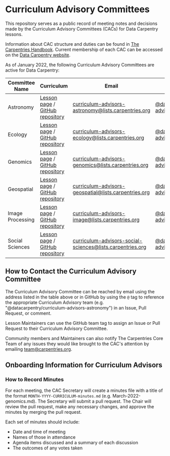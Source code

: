 # Curriculum Advisory Committees 

This repository serves as a public record of meeting notes and decisions made by the Curriculum Advisory Committees (CACs) for Data Carpentry lessons. 

Information
about CAC structure and duties can be found in [The Carpentries Handbook](https://docs.carpentries.org/topic_folders/lesson_development/lesson_development_roles.html#curriculum-advisory-committees). Current membership of each CAC can be accessed on the [Data Carpentry website](https://datacarpentry.org/curriculum-advisors/).

As of January 2022, 
the following Curriculum Advisory Committees are active for Data Carpentry:

| Committee Name  | Curriculum | Email | GitHub Team |
| --------------  | ---------- | ----- | ------- |
| Astronomy | [Lesson page](https://datacarpentry.github.io/astronomy-python) / [GitHub repository](https://github.com/datacarpentry/astronomy-python)| [curriculum-advisors-astronomy@lists.carpentries.org](mailto:curriculum-advisors-astronomy@lists.carpentries.org) | [@datacarpentry/curriculum-advisors-astronomy](https://github.com/orgs/datacarpentry/teams/curriculum-advisors-astronomy)| 
| Ecology | [Lesson page](https://datacarpentry.org/ecology-workshop) / [GitHub repository](https://github.com/datacarpentry/ecology-workshop/) | [curriculum-advisors-ecology@lists.carpentries.org](mailto:curriculum-advisors-ecology@lists.carpentries.org) | [@datacarpentry/curriculum-advisors-ecology](https://github.com/orgs/datacarpentry/teams/curriculum-advisors-ecology) |
| Genomics | [Lesson page](https://datacarpentry.org/genomics-workshop) / [GitHub repository](https://github.com/datacarpentry/genomics-workshop) | [curriculum-advisors-genomics@lists.carpentries.org](mailto:curriculum-advisors-genomics@lists.carpentries.org) | [@datacarpentry/curriculum-advisors-genomics](https://github.com/orgs/datacarpentry/teams/curriculum-advisors-genomics) |
| Geospatial | [Lesson page](https://datacarpentry.org/geospatial-workshop) / [GitHub repository](https://github.com/datacarpentry/geospatial-workshop/) | [curriculum-advisors-geospatial@lists.carpentries.org](mailto:curriculum-advisors-geospatial@lists.carpentries.org) | [@datacarpentry/curriculum-advisors-geospatial](https://github.com/orgs/datacarpentry/teams/curriculum-advisors-geospatial) |
| Image Processing | [Lesson page](https://datacarpentry.org/image-processing) / [GitHub repository](https://github.com/datacarpentry/image-processing/) | [curriculum-advisors-image@lists.carpentries.org](mailto:curriculum-advisors-image@lists.carpentries.org) | [@datacarpentry/curriculum-advisors-image](https://github.com/orgs/datacarpentry/teams/curriculum-advisors-image) |
| Social Sciences | [Lesson page](https://datacarpentry.org/socialsci-workshop) / [GitHub repository](https://github.com/datacarpentry/socialsci-workshop/) | [curriculum-advisors-social-sciences@lists.carpentries.org](mailto:curriculum-advisors-social-sciences@lists.carpentries.org) | [@datacarpentry/curriculum-advisors-social-science](https://github.com/orgs/datacarpentry/teams/curriculum-advisors-social-science) |


## How to Contact the Curriculum Advisory Committee

The Curriculum Advisory Committee can be reached by email using the address listed in the table above or 
in GitHub by using the `@` tag to reference the appropriate Curriculum Advisory team (e.g. "@datacarpentry/curriculum-advisors-astronomy")
in an Issue, Pull Request, or comment. 

Lesson Maintainers can use the GitHub team tag to assign an Issue or Pull Request to their 
Curriculum Advisory Committee. 

Community members and Maintainers can also notify The Carpentries Core Team of any issues they
would like brought to the CAC's attention by emailing [team@carpentries.org](mailto:team@carpentries.org).

## Onboarding Information for Curriculum Advisors


### How to Record Minutes

For each meeting, the CAC Secretary will create a minutes file with a title of the format `MONTH-YYYY-CURRICULUM-minutes.md` (e.g. March-2022-genomics.md). 
The Secretary will submit a pull request. The Chair will review the pull
request, make any necessary changes, and approve the minutes by merging the pull request. 

Each set of minutes should include: 

- Date and time of meeting
- Names of those in attendance
- Agenda items discussed and a summary of each discussion
- The outcomes of any votes taken

